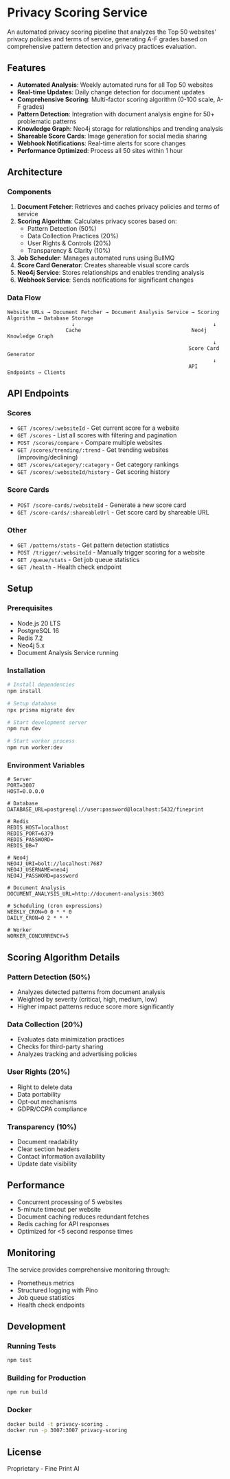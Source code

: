 # Privacy Scoring Service

An automated privacy scoring pipeline that analyzes the Top 50 websites' privacy policies and terms of service, generating A-F grades based on comprehensive pattern detection and privacy practices evaluation.

## Features

- **Automated Analysis**: Weekly automated runs for all Top 50 websites
- **Real-time Updates**: Daily change detection for document updates
- **Comprehensive Scoring**: Multi-factor scoring algorithm (0-100 scale, A-F grades)
- **Pattern Detection**: Integration with document analysis engine for 50+ problematic patterns
- **Knowledge Graph**: Neo4j storage for relationships and trending analysis
- **Shareable Score Cards**: Image generation for social media sharing
- **Webhook Notifications**: Real-time alerts for score changes
- **Performance Optimized**: Process all 50 sites within 1 hour

## Architecture

### Components

1. **Document Fetcher**: Retrieves and caches privacy policies and terms of service
2. **Scoring Algorithm**: Calculates privacy scores based on:
   - Pattern Detection (50%)
   - Data Collection Practices (20%)
   - User Rights & Controls (20%)
   - Transparency & Clarity (10%)
3. **Job Scheduler**: Manages automated runs using BullMQ
4. **Score Card Generator**: Creates shareable visual score cards
5. **Neo4j Service**: Stores relationships and enables trending analysis
6. **Webhook Service**: Sends notifications for significant changes

### Data Flow

```
Website URLs → Document Fetcher → Document Analysis Service → Scoring Algorithm → Database Storage
                     ↓                                             ↓
                   Cache                                    Neo4j Knowledge Graph
                                                                   ↓
                                                           Score Card Generator
                                                                   ↓
                                                           API Endpoints → Clients
```

## API Endpoints

### Scores
- `GET /scores/:websiteId` - Get current score for a website
- `GET /scores` - List all scores with filtering and pagination
- `POST /scores/compare` - Compare multiple websites
- `GET /scores/trending/:trend` - Get trending websites (improving/declining)
- `GET /scores/category/:category` - Get category rankings
- `GET /scores/:websiteId/history` - Get scoring history

### Score Cards
- `POST /score-cards/:websiteId` - Generate a new score card
- `GET /score-cards/:shareableUrl` - Get score card by shareable URL

### Other
- `GET /patterns/stats` - Get pattern detection statistics
- `POST /trigger/:websiteId` - Manually trigger scoring for a website
- `GET /queue/stats` - Get job queue statistics
- `GET /health` - Health check endpoint

## Setup

### Prerequisites
- Node.js 20 LTS
- PostgreSQL 16
- Redis 7.2
- Neo4j 5.x
- Document Analysis Service running

### Installation

```bash
# Install dependencies
npm install

# Setup database
npx prisma migrate dev

# Start development server
npm run dev

# Start worker process
npm run worker:dev
```

### Environment Variables

```env
# Server
PORT=3007
HOST=0.0.0.0

# Database
DATABASE_URL=postgresql://user:password@localhost:5432/fineprint

# Redis
REDIS_HOST=localhost
REDIS_PORT=6379
REDIS_PASSWORD=
REDIS_DB=7

# Neo4j
NEO4J_URI=bolt://localhost:7687
NEO4J_USERNAME=neo4j
NEO4J_PASSWORD=password

# Document Analysis
DOCUMENT_ANALYSIS_URL=http://document-analysis:3003

# Scheduling (cron expressions)
WEEKLY_CRON=0 0 * * 0
DAILY_CRON=0 2 * * *

# Worker
WORKER_CONCURRENCY=5
```

## Scoring Algorithm Details

### Pattern Detection (50%)
- Analyzes detected patterns from document analysis
- Weighted by severity (critical, high, medium, low)
- Higher impact patterns reduce score more significantly

### Data Collection (20%)
- Evaluates data minimization practices
- Checks for third-party sharing
- Analyzes tracking and advertising policies

### User Rights (20%)
- Right to delete data
- Data portability
- Opt-out mechanisms
- GDPR/CCPA compliance

### Transparency (10%)
- Document readability
- Clear section headers
- Contact information availability
- Update date visibility

## Performance

- Concurrent processing of 5 websites
- 5-minute timeout per website
- Document caching reduces redundant fetches
- Redis caching for API responses
- Optimized for <5 second response times

## Monitoring

The service provides comprehensive monitoring through:
- Prometheus metrics
- Structured logging with Pino
- Job queue statistics
- Health check endpoints

## Development

### Running Tests
```bash
npm test
```

### Building for Production
```bash
npm run build
```

### Docker
```bash
docker build -t privacy-scoring .
docker run -p 3007:3007 privacy-scoring
```

## License

Proprietary - Fine Print AI